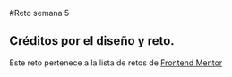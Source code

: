 #Reto semana 5

## Créditos por el diseño y reto.

Este reto pertenece a la lista de retos de [Frontend Mentor](https://www.frontendmentor.io)
